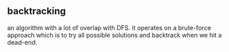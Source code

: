 ## backtracking
an algorithm with a lot of overlap with DFS. it operates on a brute-force approach which is to try all possible 
solutions and backtrack when we hit a dead-end.